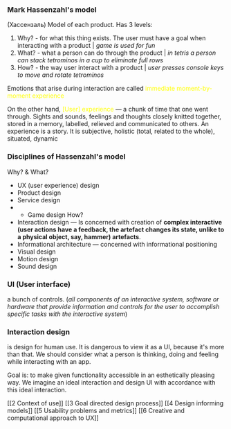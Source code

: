 ### Mark Hassenzahl's model
(Хассензаль)
Model of each product. Has 3 levels:
1) Why? - for what this thing exists. The user must have a goal when interacting with a product | *game is used for fun*
2) What? - what a person can do through the product | *in tetris a person can stack tetrominos in a cup to eliminate full rows*
3) How? - the way user interact with a product | *user presses console keys to move and rotate tetrominos*


Emotions that arise during interaction are called <span style="color:yellow;">immediate moment-by-moment experience</span>

On the other hand, <span style="color:yellow;">[User] experience</span> — a chunk of time that one went through. Sights and sounds, feelings and thoughts closely knitted together, stored in a memory, labelled, relieved and communicated to others. An experience is a story. It is subjective, holistic (total, related to the whole), situated, dynamic

### Disciplines of Hassenzahl's model
Why? & What?
* UX (user experience) design
* Product design
* Service design
* + Game design
How?
* Interaction design — Is concerned with creation of **complex interactive (user actions have a feedback, the artefact changes its state, unlike to a physical object, say, hammer) artefacts**.
* Informational architecture — concerned with informational positioning
* Visual design
* Motion design
* Sound design

### UI (User interface)
a bunch of controls. (*all components of an interactive system, software or hardware that provide information and controls for the user to accomplish specific tasks with the interactive system*)

### Interaction design
is design for human use. It is dangerous to view it as a UI, because it's more than that. We should consider what a person is thinking, doing and feeling while interacting with an app.

Goal is: to make given functionality accessible  in an esthetically pleasing way. We imagine an ideal interaction and design UI with accordance with this ideal interaction.

[[2 Context of use]]
[[3 Goal directed design process]]
[[4 Design informing models]]
[[5 Usability problems and metrics]]
[[6 Creative and computational approach to UX]]
